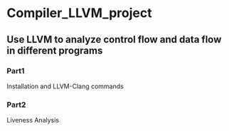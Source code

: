 # Compiler_LLVM_project
## Use LLVM to analyze control flow and data flow in different programs
### Part1
Installation and LLVM-Clang commands
### Part2
Liveness Analysis
